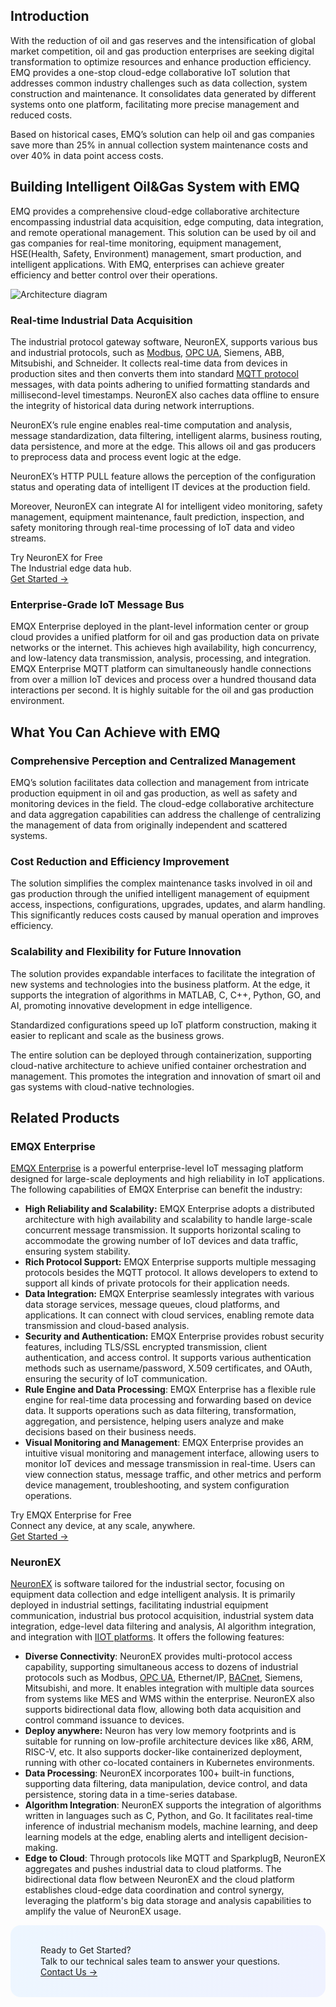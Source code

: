## Introduction

With the reduction of oil and gas reserves and the intensification of global market competition, oil and gas production enterprises are seeking digital transformation to optimize resources and enhance production efficiency. EMQ provides a one-stop cloud-edge collaborative IoT solution that addresses common industry challenges such as data collection, system construction and maintenance. It consolidates data generated by different systems onto one platform, facilitating more precise management and reduced costs.

Based on historical cases, EMQ’s solution can help oil and gas companies save more than 25% in annual collection system maintenance costs and over 40% in data point access costs.

## Building Intelligent Oil&Gas System with EMQ

EMQ provides a comprehensive cloud-edge collaborative architecture encompassing industrial data acquisition, edge computing, data integration, and remote operational management. This solution can be used by oil and gas companies for real-time monitoring, equipment management, HSE(Health, Safety, Environment) management, smart production, and intelligent applications. With EMQ, enterprises can achieve greater efficiency and better control over their operations.

![Architecture diagram](https://assets.emqx.com/images/4f04feeebb8a54db2d55e43cffb1df36.png)

### Real-time Industrial Data Acquisition

The industrial protocol gateway software, NeuronEX, supports various bus and industrial protocols, such as [Modbus](https://www.emqx.com/en/blog/modbus-protocol-the-grandfather-of-iot-communication), [OPC UA](https://www.emqx.com/en/blog/opc-ua-protocol), Siemens, ABB, Mitsubishi, and Schneider. It collects real-time data from devices in production sites and then converts them into standard [MQTT protocol](https://www.emqx.com/en/blog/the-easiest-guide-to-getting-started-with-mqtt) messages, with data points adhering to unified formatting standards and millisecond-level timestamps. NeuronEX also caches data offline to ensure the integrity of historical data during network interruptions.

NeuronEX’s rule engine enables real-time computation and analysis, message standardization, data filtering, intelligent alarms, business routing, data persistence, and more at the edge. This allows oil and gas producers to preprocess data and process event logic at the edge. 

NeuronEX’s HTTP PULL feature allows the perception of the configuration status and operating data of intelligent IT devices at the production field.

Moreover, NeuronEX can integrate AI  for intelligent video monitoring, safety management, equipment maintenance, fault prediction, inspection, and safety monitoring through real-time processing of IoT data and video streams.

<section class="promotion">
    <div>
        Try NeuronEX for Free
             <div class="is-size-14 is-text-normal has-text-weight-normal">The Industrial edge data hub.</div>
    </div>
    <a href="https://www.emqx.com/en/try?product=neuronex" class="button is-gradient px-5">Get Started →</a>
</section>

### Enterprise-Grade IoT Message Bus

EMQX Enterprise deployed in the plant-level information center or group cloud provides a unified platform for oil and gas production data on private networks or the internet. This achieves high availability, high concurrency, and low-latency data transmission, analysis, processing, and integration. EMQX Enterprise MQTT platform can simultaneously handle connections from over a million IoT devices and process over a hundred thousand data interactions per second. It is highly suitable for the oil and gas production environment.

## What You Can Achieve with EMQ

### Comprehensive Perception and Centralized Management

EMQ’s solution facilitates data collection and management from intricate production equipment in oil and gas production, as well as safety and monitoring devices in the field. The cloud-edge collaborative architecture and data aggregation capabilities can address the challenge of centralizing the management of data from originally independent and scattered systems.

### Cost Reduction and Efficiency Improvement

The solution simplifies the complex maintenance tasks involved in oil and gas production through the unified intelligent management of equipment access, inspections, configurations, upgrades, updates, and alarm handling. This significantly reduces costs caused by manual operation and improves efficiency.

### Scalability and Flexibility for Future Innovation

The solution provides expandable interfaces to facilitate the integration of new systems and technologies into the business platform. At the edge, it supports the integration of algorithms in MATLAB, C, C++, Python, GO, and AI, promoting innovative development in edge intelligence.

Standardized configurations speed up IoT platform construction, making it easier to replicant and scale as the business grows.

The entire solution can be deployed through containerization, supporting cloud-native architecture to achieve unified container orchestration and management. This promotes the integration and innovation of smart oil and gas systems with cloud-native technologies.

## Related Products

### EMQX Enterprise

[EMQX Enterprise](https://www.emqx.com/en/products/emqx) is a powerful enterprise-level IoT messaging platform designed for large-scale deployments and high reliability in IoT applications. The following capabilities of EMQX Enterprise can benefit the industry:

- **High Reliability and Scalability:** EMQX Enterprise adopts a distributed architecture with high availability and scalability to handle large-scale concurrent message transmission. It supports horizontal scaling to accommodate the growing number of IoT devices and data traffic, ensuring system stability.
- **Rich Protocol Support:** EMQX Enterprise supports multiple messaging protocols besides the MQTT protocol. It allows developers to extend to support all kinds of private protocols for their application needs.
- **Data Integration:** EMQX Enterprise seamlessly integrates with various data storage services, message queues, cloud platforms, and applications. It can connect with cloud services, enabling remote data transmission and cloud-based analysis.
- **Security and Authentication:** EMQX Enterprise provides robust security features, including TLS/SSL encrypted transmission, client authentication, and access control. It supports various authentication methods such as username/password, X.509 certificates, and OAuth, ensuring the security of IoT communication.
- **Rule Engine and Data Processing**: EMQX Enterprise has a flexible rule engine for real-time data processing and forwarding based on device data. It supports operations such as data filtering, transformation, aggregation, and persistence, helping users analyze and make decisions based on their business needs.
- **Visual Monitoring and Management**: EMQX Enterprise provides an intuitive visual monitoring and management interface, allowing users to monitor IoT devices and message transmission in real-time. Users can view connection status, message traffic, and other metrics and perform device management, troubleshooting, and system configuration operations.

<section class="promotion">
    <div>
        Try EMQX Enterprise for Free
      <div class="is-size-14 is-text-normal has-text-weight-normal">Connect any device, at any scale, anywhere.</div>
    </div>
    <a href="https://www.emqx.com/en/try?product=enterprise" class="button is-gradient px-5">Get Started →</a>
</section>

### NeuronEX

[NeuronEX](https://www.emqx.com/en/products/neuronex) is software tailored for the industrial sector, focusing on equipment data collection and edge intelligent analysis. It is primarily deployed in industrial settings, facilitating industrial equipment communication, industrial bus protocol acquisition, industrial system data integration, edge-level data filtering and analysis, AI algorithm integration, and integration with [IIOT platforms](https://www.emqx.com/en/blog/iiot-platform-key-components-and-5-notable-solutions). It offers the following features:

- **Diverse Connectivity**: NeuronEX provides multi-protocol access capability, supporting simultaneous access to dozens of industrial protocols such as Modbus, [OPC UA](https://www.emqx.com/en/blog/opc-ua-protocol), Ethernet/IP, [BACnet](https://www.emqx.com/en/blog/bacnet-protocol-basic-concepts-structure-obejct-model-explained), Siemens, Mitsubishi, and more. It enables integration with multiple data sources from systems like MES and WMS within the enterprise. NeuronEX also supports bidirectional data flow, allowing both data acquisition and control command issuance to devices.
- **Deploy anywhere:** Neuron has very low memory footprints and is suitable for running on low-profile architecture devices like x86, ARM, RISC-V, etc. It also supports docker-like containerized deployment, running with other co-located containers in Kubernetes environments.
- **Data Processing**: NeuronEX incorporates 100+ built-in functions, supporting data filtering, data manipulation, device control, and data persistence, storing data in a time-series database.
- **Algorithm Integration**: NeuronEX supports the integration of algorithms written in languages such as C, Python, and Go. It facilitates real-time inference of industrial mechanism models, machine learning, and deep learning models at the edge, enabling alerts and intelligent decision-making.
- **Edge to Cloud**: Through protocols like MQTT and SparkplugB, NeuronEX aggregates and pushes industrial data to cloud platforms. The bidirectional data flow between NeuronEX and the cloud platform establishes cloud-edge data coordination and control synergy, leveraging the platform's big data storage and analysis capabilities to amplify the value of NeuronEX usage.


<section
  class="promotion-pdf"
  style="border-radius: 16px; background: linear-gradient(102deg, #edf6ff 1.81%, #eff2ff 97.99%); padding: 32px 48px;"
>
  <div>
    <div class="promotion-pdf__title" style="
    line-height: 1.2;
">
      Ready to Get Started?
    </div>
    <div class="promotion-pdf__desc">
      Talk to our technical sales team to answer your questions.
    </div>
    <a href="https://www.emqx.com/en/contact?product=solutions" class="button is-gradient">Contact Us →</a>
  </div>
</section>
